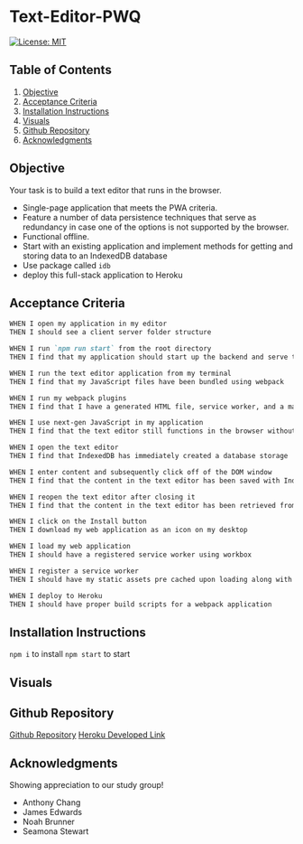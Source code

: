 # Text-Editor-PWQ

[![License: MIT](https://img.shields.io/badge/License-MIT-yellow.svg)](https://opensource.org/licenses/MIT)

## Table of Contents

1. [Objective](#objective)
2. [Acceptance Criteria](#acceptance-criteria)
3. [Installation Instructions](#installation-instructions)
4. [Visuals](#visuals)
5. [Github Repository](#github-repository)
6. [Acknowledgments](#acknowledgments)

## Objective

Your task is to build a text editor that runs in the browser.

- Single-page application that meets the PWA criteria.
- Feature a number of data persistence techniques that serve as redundancy in case one of the options is not supported by the browser.
- Functional offline.
- Start with an existing application and implement methods for getting and storing data to an IndexedDB database
- Use package called `idb`
- deploy this full-stack application to Heroku

## Acceptance Criteria

```md
WHEN I open my application in my editor
THEN I should see a client server folder structure

WHEN I run `npm run start` from the root directory
THEN I find that my application should start up the backend and serve the client

WHEN I run the text editor application from my terminal
THEN I find that my JavaScript files have been bundled using webpack

WHEN I run my webpack plugins
THEN I find that I have a generated HTML file, service worker, and a manifest file

WHEN I use next-gen JavaScript in my application
THEN I find that the text editor still functions in the browser without errors

WHEN I open the text editor
THEN I find that IndexedDB has immediately created a database storage

WHEN I enter content and subsequently click off of the DOM window
THEN I find that the content in the text editor has been saved with IndexedDB

WHEN I reopen the text editor after closing it
THEN I find that the content in the text editor has been retrieved from our IndexedDB

WHEN I click on the Install button
THEN I download my web application as an icon on my desktop

WHEN I load my web application
THEN I should have a registered service worker using workbox

WHEN I register a service worker
THEN I should have my static assets pre cached upon loading along with subsequent pages and static assets

WHEN I deploy to Heroku
THEN I should have proper build scripts for a webpack application
```

## Installation Instructions

`npm i` to install
`npm start` to start

## Visuals

## Github Repository

[Github Repository](https://github.com/choilina16/Text-Editor-PWQ)
[Heroku Developed Link](https://gentle-fortress-70039.herokuapp.com/)

## Acknowledgments

Showing appreciation to our study group!

- Anthony Chang
- James Edwards
- Noah Brunner
- Seamona Stewart
